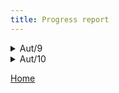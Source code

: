 ```yaml
---
title: Progress report
--- 
```


<details>
      
   <summary>Aut/9</summary>
  
      * Stuff for week 9
      
</details>
    
<details>
      
   <summary>Aut/10</summary>
      
      * Stuff for week 10
      
</details>
  

[Home](https://beep-boop-boop.github.io/ENG1-Team4/)

